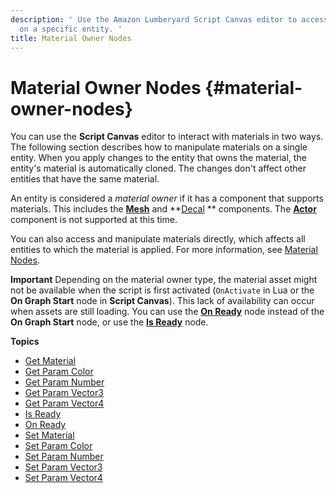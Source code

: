 ```yaml
---
description: ' Use the Amazon Lumberyard Script Canvas editor to access and manipulate materials
  on a specific entity. '
title: Material Owner Nodes
---
```

# Material Owner Nodes {#material-owner-nodes}

You can use the **Script Canvas** editor to interact with materials in two ways\. The following section describes how to manipulate materials on a single entity\. When you apply changes to the entity that owns the material, the entity's material is automatically cloned\. The changes don't affect other entities that have the same material\.

An entity is considered a *material owner* if it has a component that supports materials\. This includes the **[Mesh](/docs/userguide/components/static-mesh.md)** and **[Decal](/docs/userguide/components/decal.md) ** components\. The **[Actor](/docs/userguide/components/actor.md)** component is not supported at this time\.

You can also access and manipulate materials directly, which affects all entities to which the material is applied\. For more information, see [Material Nodes](/docs/userguide/scripting/scriptcanvas/materials-nodes.md)\.

**Important**
Depending on the material owner type, the material asset might not be available when the script is first activated \(`OnActivate` in Lua or the **On Graph Start** node in **Script Canvas**\)\. This lack of availability can occur when assets are still loading\. You can use the **[On Ready](/docs/userguide/materials/owner-on-material-owner-ready-node.md)** node instead of the **On Graph Start** node, or use the **[Is Ready](/docs/userguide/materials/owner-is-material-owner-ready.md)** node\.

**Topics**
+ [Get Material](/docs/userguide/materials/owner-get-material.md)
+ [Get Param Color](/docs/userguide/materials/owner-get-param-color-node.md)
+ [Get Param Number](/docs/userguide/materials/owner-get-param-number-node.md)
+ [Get Param Vector3](/docs/userguide/materials/owner-get-param-vector3-node.md)
+ [Get Param Vector4](/docs/userguide/materials/owner-get-param-vector4-node.md)
+ [Is Ready](/docs/userguide/materials/owner-is-material-owner-ready.md)
+ [On Ready](/docs/userguide/materials/owner-on-material-owner-ready-node.md)
+ [Set Material](/docs/userguide/materials/owner-set-material.md)
+ [Set Param Color](/docs/userguide/materials/owner-set-param-color.md)
+ [Set Param Number](/docs/userguide/materials/owner-set-param-number.md)
+ [Set Param Vector3](/docs/userguide/materials/owner-set-param-vector3.md)
+ [Set Param Vector4](/docs/userguide/materials/owner-set-param-vector4.md)
